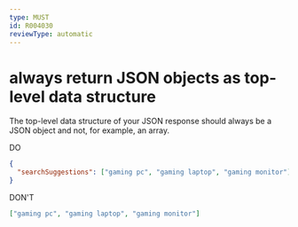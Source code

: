 ```yaml
---
type: MUST
id: R004030
reviewType: automatic
---
```


# always return JSON objects as top-level data structure

The top-level data structure of your JSON response should always be a JSON object and not, for example, an array.

DO

```json
{
  "searchSuggestions": ["gaming pc", "gaming laptop", "gaming monitor"]
}
```

DON'T

```json
["gaming pc", "gaming laptop", "gaming monitor"]
```

